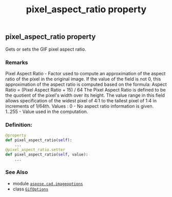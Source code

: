 ﻿---
title: pixel_aspect_ratio property
second_title: Aspose.CAD for Python via .NET API References
description: 
type: docs
weight: 120
url: /python-net/aspose.cad.imageoptions/gifoptions/pixel_aspect_ratio/
is_root: false
---

## pixel_aspect_ratio property


Gets or sets the GIF pixel aspect ratio.

### Remarks 


Pixel Aspect Ratio - Factor used to compute an approximation
of the aspect ratio of the pixel in the original image.  If the
value of the field is not 0, this approximation of the aspect ratio
is computed based on the formula:
Aspect Ratio = (Pixel Aspect Ratio + 15) / 64
The Pixel Aspect Ratio is defined to be the quotient of the pixel's
width over its height.  The value range in this field allows
specification of the widest pixel of 4:1 to the tallest pixel of
1:4 in increments of 1/64th.
Values :
0 -         No aspect ratio information is given.
1..255 -    Value used in the computation.
### Definition:
```python
@property
def pixel_aspect_ratio(self):
    ...
@pixel_aspect_ratio.setter
def pixel_aspect_ratio(self, value):
    ...
```

### See Also
* module [`aspose.cad.imageoptions`](../../)
* class [`GifOptions`](/cad/python-net/aspose.cad.imageoptions/gifoptions)
